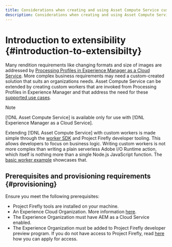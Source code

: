```yaml
---
title: Considerations when creating and using Asset Compute Service custom worker.
description: Considerations when creating and using Asset Compute Service custom worker.
---
```


# Introduction to extensibility {#introduction-to-extensibilty}

Many rendition requirements like changing formats and size of images are addressed by [Processing Profiles in Experience Manager as a Cloud Service](https://docs.adobe.com/content/help/en/experience-manager-cloud-service/assets/asset-microservices-overview.html). More complex business requirements may need a custom-created solution that suits an organizations needs. Asset Compute Service can be extended by creating custom workers that are invoked from Processing Profiles in Experience Manager and that address the need for these [supported use cases](https://docs.adobe.com/content/help/en/experience-manager-cloud-service/assets/manage/asset-microservices-configure-and-use.html).

>[!NOTE]
>
>[!DNL Asset Compute Service] is available only for use with [!DNL Experience Manager as a Cloud Service].

Extending [!DNL Asset Compute Service] with custom workers is made simple through the [worker SDK](https://github.com/adobe/asset-compute-sdk) and Project Firefly developer tooling. This allows developers to focus on business logic. Writing custom workers is not more complex than writing a plain serverless Adobe I/O Runtime action, which itself is nothing more than a single Node.js JavaScript function. The [basic worker example](https://github.com/adobe/asset-compute-example-workers/blob/master/projects/worker-basic/worker-basic.js) showcases that.

## Prerequisites and provisioning requirements {#provisioning}

Ensure you meet the following prerequisites:

* Project Firefly tools are installed on your machine.
* An Experience Cloud Organization. More information [here](https://github.com/AdobeDocs/project-firefly/blob/master/getting_started/setup.md#acquire-access-and-credentials).
* The Experience Organization must have AEM as a Cloud Service enabled.
* The Experience Organization must be added to Project Firefly developer preview program. If you do not have access to Project Firefly, read [here](https://github.com/AdobeDocs/project-firefly/blob/master/overview/getting_access.md) how you can apply for access.

<!-- TBD for later:

* What all accesses and licenses are required?
* What all permissions are required to create, debug, and deploy custom workers?
* How do developers get access and provision the required apps?
* What is repository management?
* Anything on security and data transfer?
* What about handling personal or sensitive information?
* Custom worker SLA is dependent on SLAs of various services it depends on.
* Document how the devs can get to know the KPIs of their custom workers. The KPIs are dependent on the performance at Adobe's side, amongst other things.
-->
